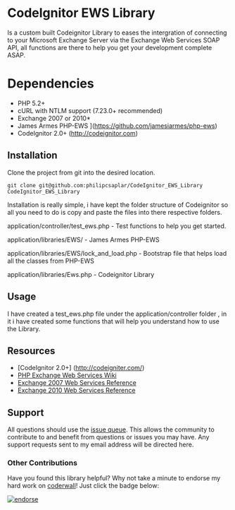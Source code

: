 # CodeIgnitor EWS Library
Is a custom built Codeignitor Library to eases the intergration of connecting to your Microsoft Exchange Server via the Exchange Web Services SOAP API, all functions are there to help you get your development complete ASAP. 

# Dependencies
* PHP 5.2+
* cURL with NTLM support (7.23.0+ recommended)
* Exchange 2007 or 2010*
* James Armes PHP-EWS ](https://github.com/jamesiarmes/php-ews)
* CodeIgnitor 2.0+ (http://codeignitor.com)


## Installation
Clone the project from git into the desired location.

```
git clone git@github.com:philipcsaplar/CodeIgnitor_EWS_Library CodeIgnitor_EWS_Library
```

Installation is really simple, i have kept the folder structure of Codeignitor so all you need to do is copy and paste the files into there respective folders.

application/controller/test_ews.php - Test functions to help you get started.

application/libraries/EWS/ - James Armes PHP-EWS

application/libraries/EWS/lock_and_load.php  - Bootstrap file that helps load all the classes from PHP-EWS

application/libraries/Ews.php - Codeignitor Library


## Usage
I have created a test_ews.php file under the application/controller folder , in it i have created some functions that will help you understand how to use the Library.

## Resources
* [CodeIgnitor 2.0+]
(http://codeigniter.com/)
* [PHP Exchange Web Services Wiki](https://github.com/jamesiarmes/php-ews/wiki)
* [Exchange 2007 Web Services Reference](http://msdn.microsoft.com/library/bb204119\(v=EXCHG.80\).aspx)
* [Exchange 2010 Web Services Reference](http://msdn.microsoft.com/library/bb204119\(v=exchg.140\).aspx)

## Support
All questions should use the [issue queue](https://github.com/philipcsaplar/CodeIgnitor_EWS_Library/issues). This allows the community to contribute to and benefit from questions or issues you may have. Any support requests sent to my email address will be directed here.


### Other Contributions
Have you found this library helpful? Why not take a minute to endorse my hard work on [coderwall](http://coderwall.com)! Just click the badge below:

[![endorse](http://api.coderwall.com/philipcsaplar/endorsecount.png)](http://coderwall.com/philipcsaplar)
